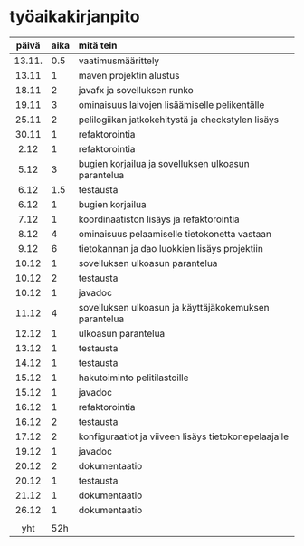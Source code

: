 # työaikakirjanpito

| päivä  | aika | mitä tein                                             |
| :----: | :--- | :---------------------------------------------------- |
| 13.11. | 0.5  | vaatimusmäärittely                                    |
| 13.11  | 1    | maven projektin alustus                               |
| 18.11  | 2    | javafx ja sovelluksen runko                           |
| 19.11  | 3    | ominaisuus laivojen lisäämiselle pelikentälle         |
| 25.11  | 2    | pelilogiikan jatkokehitystä ja checkstylen lisäys     |
| 30.11  | 1    | refaktorointia                                        |
|  2.12  | 1    | refaktorointia                                        |
|  5.12  | 3    | bugien korjailua ja sovelluksen ulkoasun parantelua   |
|  6.12  | 1.5  | testausta                                             |
|  6.12  | 1    | bugien korjailua                                      |
|  7.12  | 1    | koordinaatiston lisäys ja refaktorointia              |
|  8.12  | 4    | ominaisuus pelaamiselle tietokonetta vastaan          |
|  9.12  | 6    | tietokannan ja dao luokkien lisäys projektiin         |
| 10.12  | 1    | sovelluksen ulkoasun parantelua                       |
| 10.12  | 2    | testausta                                             |
| 10.12  | 1    | javadoc                                               |
| 11.12  | 4    | sovelluksen ulkoasun ja käyttäjäkokemuksen parantelua |
| 12.12  | 1    | ulkoasun parantelua                                   |
| 13.12  | 1    | testausta                                             |
| 14.12  | 1    | testausta                                             |
| 15.12  | 1    | hakutoiminto pelitilastoille                          |
| 15.12  | 1    | javadoc                                               |
| 16.12  | 1    | refaktorointia                                        |
| 16.12  | 2    | testausta                                             |
| 17.12  | 2    | konfiguraatiot ja viiveen lisäys tietokonepelaajalle  |
| 19.12  | 1    | javadoc                                               |
| 20.12  | 2    | dokumentaatio                                         |
| 20.12  | 1    | testausta                                             |
| 21.12  | 1    | dokumentaatio                                         |
| 26.12  | 1    | dokumentaatio                                         |
|        |      |                                                       |
| yht    | 52h  |                                                       |
